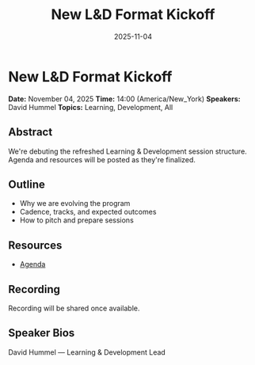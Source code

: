 ﻿---
title: "New L&D Format Kickoff"
date: 2025-11-04
time: "14:00"
timezone: "America/New_York"
speakers:
  - name: "David Hummel"
    title: "Learning & Development Lead"
    org: "NYSIF"
tags: ["Learning", "Development", "All"]
status: "planned"
resources:
  agenda: "https://example.com/ld-format-agenda.pdf"
---

# New L&D Format Kickoff

**Date:** November 04, 2025
**Time:** 14:00 (America/New_York)
**Speakers:** David Hummel
**Topics:** Learning, Development, All

## Abstract
We're debuting the refreshed Learning & Development session structure. Agenda and resources will be posted as they're finalized.

## Outline
- Why we are evolving the program
- Cadence, tracks, and expected outcomes
- How to pitch and prepare sessions

## Resources
- [Agenda](https://example.com/ld-format-agenda.pdf)

## Recording
Recording will be shared once available.

## Speaker Bios
David Hummel — Learning & Development Lead
